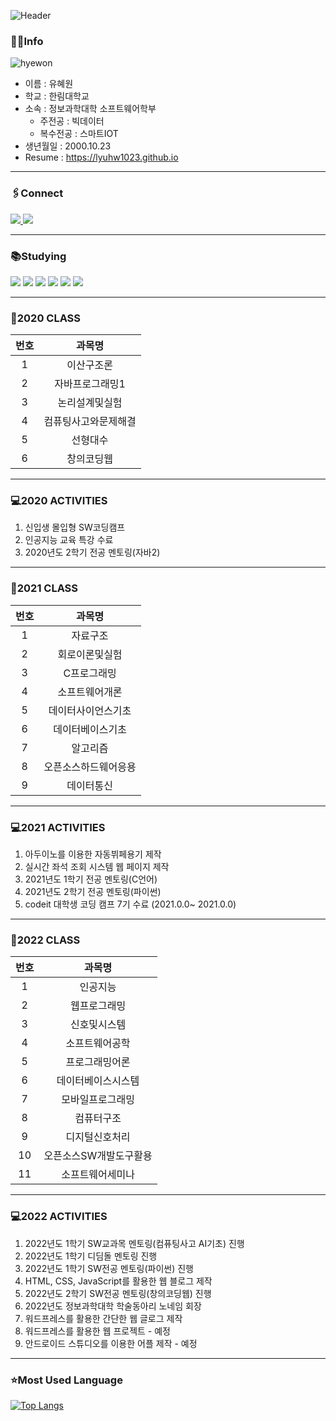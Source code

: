 

![Header](https://capsule-render.vercel.app/api?type=waving&color=auto&height=250&section=header&text=Hyewon's%20Github&fontSize=90)

### 👩‍💻Info

![hyewon](https://user-images.githubusercontent.com/52669844/199396843-e25e1f28-f9a9-4654-be6b-696f38ec34a8.png)

- 이름 : 유혜원
- 학교 : 한림대학교 
- 소속 : 정보과학대학 소프트웨어학부  
     + 주전공 : 빅데이터
     + 복수전공 : 스마트IOT
- 생년월일 : 2000.10.23
- Resume : https://lyuhw1023.github.io
***
### 🖇Connect

<a href="https://instagram.com/lyuhw0_0" >
    <img src="http://img.shields.io/badge/-Instagram-E4405F?style=flat&logo=Instagram&logoColor=white&link=https://instagram.com/lyuhw0_0/"/>
</a>
<a>
    <img src="http://img.shields.io/badge/-lyuhw11023@gmail.com-EA4335?style=flat&logo=gmail&logoColor=white"/>
</a>


***  
### 📚Studying
<img src="https://img.shields.io/badge/HTML-E34F26?style=flat-square&logo=html5&logoColor=white"/> <img src="https://img.shields.io/badge/JS-F7DF1E?style=flat-square&logo=javascript&logoColor=white"/> <img src="https://img.shields.io/badge/CSS-1572B6?style=flat-square&logo=css3&logoColor=white"/> <img src="https://img.shields.io/badge/Android-3DDC84?style=flat-square&logo=android&logoColor=white"/> <img src="https://img.shields.io/badge/Kotlin-7F52FF?style=flat-square&logo=kotlin&logoColor=white"/> <img src="https://img.shields.io/badge/Python-3776AB?style=flat-square&logo=python&logoColor=white"/> 


***
### 📖2020 CLASS 
|번호|과목명|
|:---:|:---:|
|1|이산구조론|
|2|자바프로그래밍1|
|3|논리설계및실험|
|4|컴퓨팅사고와문제해결|
|5|선형대수|
|6|창의코딩웹|

***
### 💻2020 ACTIVITIES
1. 신입생 몰입형 SW코딩캠프
2. 인공지능 교육 특강 수료
3. 2020년도 2학기 전공 멘토링(자바2)

***
### 📖2021 CLASS 
|번호|과목명|
|:---:|:---:|
|1|자료구조|
|2|회로이론및실험|
|3|C프로그래밍|
|4|소프트웨어개론|
|5|데이터사이언스기초|
|6|데이터베이스기초|
|7|알고리즘|
|8|오픈소스하드웨어응용|
|9|데이터통신|
***

### 💻2021 ACTIVITIES
1. 아두이노를 이용한 자동뷔페용기 제작
2. 실시간 좌석 조회 시스템 웹 페이지 제작
3. 2021년도 1학기 전공 멘토링(C언어)
4. 2021년도 2학기 전공 멘토링(파이썬)
5. codeit 대학생 코딩 캠프 7기 수료 (2021.0.0~ 2021.0.0)

***
### 📖2022 CLASS 
|번호|과목명|
|:---:|:---:|
|1|인공지능|
|2|웹프로그래밍|
|3|신호및시스템|
|4|소프트웨어공학|
|5|프로그래밍어론|
|6|데이터베이스시스템|
|7|모바일프로그래밍|
|8|컴퓨터구조|
|9|디지털신호처리|
|10|오픈소스SW개발도구활용|
|11|소프트웨어세미나|

***
### 💻2022 ACTIVITIES
1. 2022년도 1학기 SW교과목 멘토링(컴퓨팅사고 AI기초) 진행
2. 2022년도 1학기 디딤돌 멘토링 진행
3. 2022년도 1학기 SW전공 멘토링(파이썬) 진행
4. HTML, CSS, JavaScript를 활용한 웹 블로그 제작
5. 2022년도 2학기 SW전공 멘토링(창의코딩웹) 진행
6. 2022년도 정보과학대학 학술동아리 노네임 회장
7. 워드프레스를 활용한 간단한 웹 글로그 제작
7. 워드프레스를 활용한 웹 프로젝트 - 예정
8. 안드로이드 스튜디오를 이용한 어플 제작 - 예정

 
*** 
### ⭐Most Used Language

[![Top Langs](https://github-readme-stats.vercel.app/api/top-langs/?username=lyuhw1023&layout=compact)](https://github.com/lyuhw1023/github-readme-stats)
